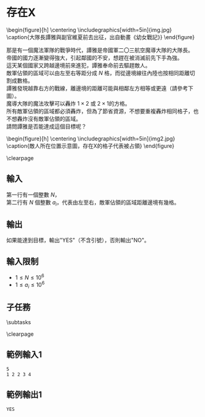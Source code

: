 # 存在X

\begin{figure}[h]
\centering
\includegraphics[width=5in]{img.jpg}
\caption{大隊長譚雅與副官維夏前去出征，出自動畫《幼女戰記》}
\end{figure}

那是有一個魔法軍隊的戰爭時代，譚雅是帝國軍二〇三航空魔導大隊的大隊長。  
帝國的國力逐漸變得強大，引起鄰國的不安，想趕在被消滅前先下手為強。  
這天某個國家又跨越邊境前來進犯，譚雅奉命前去驅趕敵人。  
敵軍佔領的區域可以由左至右等距分成 $N$ 格，而從邊境線往內陸也按相同距離切割成數格。  
譚雅發現越靠右方的戰線，離邊境的距離可能與相鄰左方相等或更遠（請參考下圖）。  
魔導大隊的魔法攻擊可以轟炸 $1 \times 2$ 或 $2 \times 1$的方格。  
所有敵軍佔領的區域都必須轟炸，但為了節省資源，不想要重複轟炸相同格子，也不想轟炸沒有敵軍佔領的區域。  
請問譚雅是否能達成這個目標呢？  

\begin{figure}[h]
\centering
\includegraphics[width=5in]{img2.jpg}
\caption{敵人所在位置示意圖，存在X的格子代表被占領}
\end{figure}

\clearpage

## 輸入
第一行有一個整數 $N$，  
第二行有 $N$ 個整數 $a_i$，代表由左至右，敵軍佔領的區域距離邊境有幾格。  

## 輸出
如果能達到目標，輸出"YES"（不含引號），否則輸出"NO"。  

## 輸入限制
 - $1 \le N \le 10^6$
 - $1 \le a_i \le 10^6$

## 子任務
\subtasks

\clearpage

## 範例輸入1
```
5
1 2 2 3 4
```

## 範例輸出1
```
YES
```
